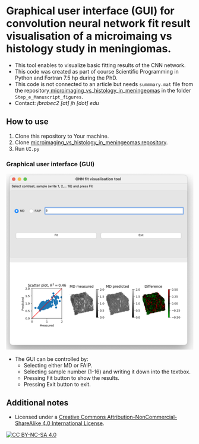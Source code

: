 # Graphical user interface (GUI) for convolution neural network fit result visualisation of a microimaing vs histology study in meningiomas.
* This tool enables to visualize basic fitting results of the CNN network.
* This code was created as part of course Scientific Programming in Python and Fortran 7.5 hp during the PhD.
* This code is not connected to an article but needs `summmary.mat` file from the repository[
microimaging_vs_histology_in_meningeomas](https://github.com/jan-brabec/microimaging_vs_histology_in_meningeomas) in the folder `Step_e_Manuscript_figures`.
* Contact: *jbrabec2 [at] jh [dot] edu*


## How to use
1. Clone this repository to Your machine.
2. Clone [
microimaging_vs_histology_in_meningeomas repository](https://github.com/jan-brabec/microimaging_vs_histology_in_meningeomas).
3. Run `UI.py`

### Graphical user interface (GUI)

![alt text](https://github.com/jan-brabec/Microimaging_histology_CNN_UI/blob/main/GUI.png?raw=true)

* The GUI can be controlled by:
  * Selecting either MD or FAIP.
  * Selecting sample number (1-16) and writing it down into the textbox.
  * Pressing Fit button to show the results.
  * Pressing Exit button to exit.

## Additional notes

* Licensed under a [Creative Commons Attribution-NonCommercial-ShareAlike 4.0 International License][cc-by-nc-sa].

[![CC BY-NC-SA 4.0][cc-by-nc-sa-image]][cc-by-nc-sa]

[cc-by-nc-sa]: http://creativecommons.org/licenses/by-nc-sa/4.0/
[cc-by-nc-sa-image]: https://licensebuttons.net/l/by-nc-sa/4.0/88x31.png
